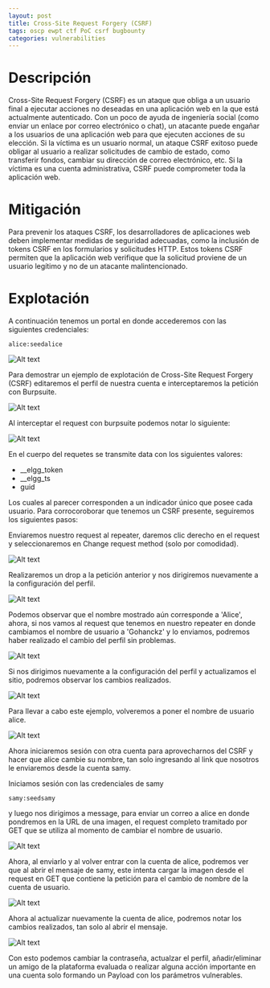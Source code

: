 ```yaml
---
layout: post
title: Cross-Site Request Forgery (CSRF)
tags: oscp ewpt ctf PoC csrf bugbounty
categories: vulnerabilities 
---
```


# Descripción

Cross-Site Request Forgery (CSRF) es un ataque que obliga a un usuario final a ejecutar acciones no deseadas en una aplicación web en la que está actualmente autenticado. Con un poco de ayuda de ingeniería social (como enviar un enlace por correo electrónico o chat), un atacante puede engañar a los usuarios de una aplicación web para que ejecuten acciones de su elección. Si la víctima es un usuario normal, un ataque CSRF exitoso puede obligar al usuario a realizar solicitudes de cambio de estado, como transferir fondos, cambiar su dirección de correo electrónico, etc. Si la víctima es una cuenta administrativa, CSRF puede comprometer toda la aplicación web.

# Mitigación

Para prevenir los ataques CSRF, los desarrolladores de aplicaciones web deben implementar medidas de seguridad adecuadas, como la inclusión de tokens CSRF en los formularios y solicitudes HTTP. Estos tokens CSRF permiten que la aplicación web verifique que la solicitud proviene de un usuario legítimo y no de un atacante malintencionado.


# Explotación

A continuación tenemos un portal en donde accederemos con las siguientes credenciales:
~~~ ssh
alice:seedalice
~~~

![Alt text](/assets/15/71.png)

Para demostrar un ejemplo de explotación de Cross-Site Request Forgery (CSRF) editaremos el perfil de nuestra cuenta e interceptaremos la petición con Burpsuite.

![Alt text](/assets/15/72.png)

Al interceptar el request con burpsuite podemos notar lo siguiente:

![Alt text](/assets/15/73.png)

En el cuerpo del requetes se transmite data con los siguientes valores:
- __elgg_token
- __elgg_ts
- guid

Los cuales al parecer corresponden a un indicador único que posee cada usuario. Para corrocoroborar que tenemos un CSRF presente, seguiremos los siguientes pasos:

Enviaremos nuestro request al repeater, daremos clic derecho en el request y seleccionaremos en Change request method (solo por comodidad).

![Alt text](/assets/15/74.png)

Realizaremos un drop a la petición anterior y nos dirigiremos nuevamente a la configuración del perfil.

![Alt text](/assets/15/75.png)

Podemos observar que el nombre mostrado aún corresponde a 'Alice', ahora, si nos vamos al request que tenemos en nuestro repeater en donde cambiamos el nombre de usuario a 'Gohanckz' y lo enviamos, podremos haber realizado el cambio del perfil sin problemas.

![Alt text](/assets/15/76.png)

Si nos dirigimos nuevamente a la configuración del perfil y actualizamos el sitio, podremos observar los cambios realizados.

![Alt text](/assets/15/77.png)

Para llevar a cabo este ejemplo, volveremos a poner el nombre de usuario alice.

![Alt text](/assets/15/78.png)

Ahora iniciaremos sesión con otra cuenta para aprovecharnos del CSRF y hacer que alice cambie su nombre, tan solo ingresando al link que nosotros le enviaremos desde la cuenta samy.

Iniciamos sesión con las credenciales de samy
~~~ ssh
samy:seedsamy
~~~
y luego nos dirigimos a message, para enviar un correo a alice en donde pondremos en la URL de una imagen, el request completo tramitado por GET que se utiliza al momento de cambiar el nombre de usuario.

![Alt text](/assets/15/79.png)

Ahora, al enviarlo y al volver entrar con la cuenta de alice, podremos ver que al abrir el mensaje de samy, este intenta cargar la imagen desde el request en GET que contiene la petición para el cambio de nombre de la cuenta de usuario.

![Alt text](/assets/15/80.png)

Ahora al actualizar nuevamente la cuenta de alice, podremos notar los cambios realizados, tan solo al abrir el mensaje.

![Alt text](/assets/15/81.png)

Con esto podemos cambiar la contraseña, actualzar el perfil, añadir/eliminar un amigo de la plataforma evaluada o realizar alguna acción importante en una cuenta solo formando un Payload con los parámetros vulnerables.